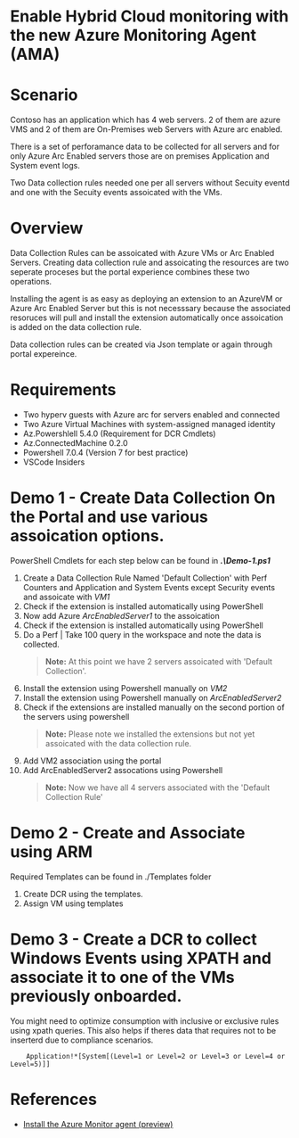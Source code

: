 # Enable Hybrid Cloud monitoring with the new Azure Monitoring Agent (AMA)

# Scenario
Contoso has an application which has 4 web servers. 2 of them are azure VMS and 2 of them are On-Premises web Servers with Azure arc enabled.

There is a set of perforamance data to be collected for all servers and for only Azure Arc Enabled servers those are on premises Application and System event logs.

Two Data collection rules needed one per all servers without Secuity eventd and one with the Secuity events assoicated with the VMs.

# Overview
Data Collection Rules can be assoicated with Azure VMs or Arc Enabled Servers. Creating data collection rule and assoicating the resources are two seperate proceses but the portal experience combines these two operations.

Installing the agent is as easy as deploying an extension to an AzureVM or Azure Arc Enabled Server but this is not necesssary because the associated resoruces will pull and install the extension automatically once assoication is added on the data collection rule.

Data collection rules can be created via Json template or again through portal expereince. 


# Requirements
- Two hyperv guests with Azure arc for servers enabled and connected
- Two Azure Virtual Machines with system-assigned managed identity
- Az.Powershlell 5.4.0 (Requirement for DCR Cmdlets)
- Az.ConnectedMachine 0.2.0
- Powershell 7.0.4 (Version 7 for best practice)
- VSCode Insiders


# Demo 1 - Create Data Collection On the Portal and use various assoication options.

PowerShell Cmdlets for each step below can be found in ***.\Demo-1.ps1***

1. Create a Data Collection Rule Named 'Default Collection' with Perf Counters and Application and System Events except Security events and assoicate with *VM1*
1. Check if the extension is installed automatically using PowerShell
1. Now add Azure *ArcEnabledServer1* to the assoication
1. Check if the extension is installed automatically using PowerShell
1. Do a Perf | Take 100 query in the workspace and note the data is collected.
    > **Note:** At this point we have 2 servers assoicated with 'Default Collection'.
1. Install the extension using Powershell manually on *VM2*
1. Install the extension using Powershell manually on *ArcEnabledServer2*
1. Check if the extensions are installed manually on the second portion of the servers using powershell
    > **Note:** Please note we installed the extensions but not yet assoicated with the data collection rule.
1. Add VM2 association using the portal
1. Add ArcEnabledServer2 assocations using Powershell
    > **Note:** Now we have all 4 servers associated with the 'Default Collection Rule'

# Demo 2 - Create and Associate using ARM
Required Templates can be found in ./Templates folder

1. Create DCR using the templates. 
1. Assign VM using templates

# Demo 3 - Create a DCR to collect Windows Events using XPATH and associate it to one of the VMs previously onboarded.

You might need to optimize consumption with inclusive or exclusive rules using xpath queries. This also helps if theres data that requires not to be inserterd due to compliance scenarios.

```
    Application!*[System[(Level=1 or Level=2 or Level=3 or Level=4 or Level=5)]]

```
# References
- [Install the Azure Monitor agent (preview)](https://docs.microsoft.com/en-us/azure/azure-monitor/platform/azure-monitor-agent-install?context=%2Fazure%2Fvirtual-machines%2Fcontext%2Fcontext&tabs=ARMAgentPowerShell%2CPowerShellWindows%2CPowerShellWindowsArc%2CCLIWindows%2CCLIWindowsArc)